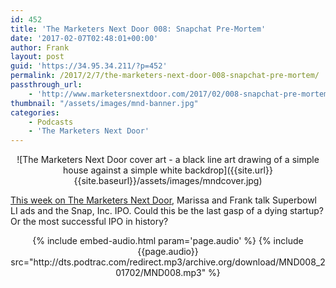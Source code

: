 ```yaml
---
id: 452
title: 'The Marketers Next Door 008: Snapchat Pre-Mortem'
date: '2017-02-07T02:48:01+00:00'
author: Frank
layout: post
guid: 'https://34.95.34.211/?p=452'
permalink: /2017/2/7/the-marketers-next-door-008-snapchat-pre-mortem/
passthrough_url:
    - 'http://www.marketersnextdoor.com/2017/02/008-snapchat-pre-mortem.html'
thumbnail: "/assets/images/mnd-banner.jpg"
categories:
    - Podcasts
    - 'The Marketers Next Door'
---
```

<div markdown="1" style="text-align: center;">
![The Marketers Next Door cover art - a black line art drawing of a simple house against a simple white backdrop]({{site.url}}{{site.baseurl}}/assets/images/mndcover.jpg)
</div>

[This week on The Marketers Next Door](http://www.marketersnextdoor.com/2017/02/008-snapchat-pre-mortem.html), Marissa and Frank talk Superbowl LI ads and the Snap, Inc. IPO. Could this be the last gasp of a dying startup? Or the most successful IPO in history?

<div markdown="1" style="text-align: center;">
{% include embed-audio.html param='page.audio' %}
{% include {{page.audio}} src="http://dts.podtrac.com/redirect.mp3/archive.org/download/MND008_201702/MND008.mp3" %}
</div>